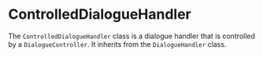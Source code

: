 # ControlledDialogueHandler

The `ControlledDialogueHandler` class is a dialogue handler that is controlled by a `DialogueController`. It inherits from the `DialogueHandler` class.

